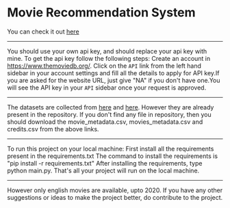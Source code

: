 # Movie Recommendation System
You can check it out [here](https://movies-recommender-sys.herokuapp.com/)

<hr>

You should use your own api key, and should replace your api key with mine. To get the api key follow the following steps:
Create an account in https://www.themoviedb.org/. Click on the `API` link from the left hand sidebar in your account settings and fill all the details to apply for API key.If you are asked for the website URL, just give "NA" if you don't have one.You will see the API key in your `API` sidebar once your request is approved.
<hr>


The datasets are collected from [here](https://www.kaggle.com/rounakbanik/the-movies-dataset) and [here](https://www.kaggle.com/carolzhangdc/imdb-5000-movie-dataset). However they are already present in the repository. If you don't find any file in repository, then you should download the movie_metadata.csv, movies_metadata.csv and credits.csv from the above links.
<hr>


To run this project on your local machine: 
First install all the requirements present in the requirements.txt
The command to install the requirements is "pip install -r requirements.txt"
After installing the requirements, type python main.py.
That's all your project will run on the local machine.
<hr>
However only english movies are available, upto 2020. If you have any other suggestions or ideas to make the project better, do contribute to the project.
